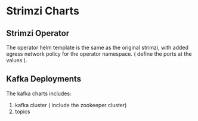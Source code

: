 # Strimzi Charts

## Strimzi Operator
The operator helm template is the same as the original strimzi, with added egress network policy for the operator namespace. ( define the ports at the values ).

## Kafka Deployments
The kafka charts includes:
<ol>
 <li> kafka cluster ( include the zookeeper cluster) </li>
<li> topics </li>
</ol>
